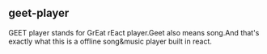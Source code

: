 ## geet-player
GEET player stands for GrEat rEact player.Geet also means song.And that's exactly what this is a offline song&amp;music player built in react.
